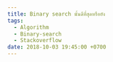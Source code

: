 ```yaml
---
title: Binary search นั้นดีที่สุดหรือยัง
tags:
  - Algorithm
  - Binary-search
  - Stackoverflow
date: 2018-10-03 19:45:00 +0700
---
```


[stackoverflow]: //stackoverflow.com/questions/7578709/is-binary-search-optimal-in-worst-case